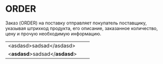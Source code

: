 # ORDER

Заказ \(ORDER\) на поставку отправляет покупатель поставщику, указывая штрихкод продукта, его описание, заказанное количество, цену и прочую необходимую информацию.

|  |  |  |
| :--- | :--- | :--- |
|           &lt;asdasd&gt;sadsad&lt;/asdasd&gt; |  |  |
|                &lt;**asdasd**&gt;sadsad&lt;/**asdasd**&gt; |  |  |


